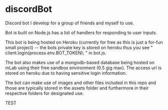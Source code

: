 # discordBot
Discord bot I develop for a group of friends and myself to use.

Bot is built on Node.js has a list of handlers for responding to user inputs. 

This bot is being hosted on Heroku (currently for free as this is just a for-fun small project) -- the bots private key is stored on heroku 
thus you see " client.login(process.env.BOT_TOKEN); " in bot.js.

The bot also makes use of a mongodb-based database being hosted on mLab using their free sandbox environment (0.5 gig max). The access url is stored on heroku due to having sensitive login information. 

The bot can make use of images and other files included in this repo and those are typically stored in the assets folder and furthermore in their respective folders for designated use. 

TEST